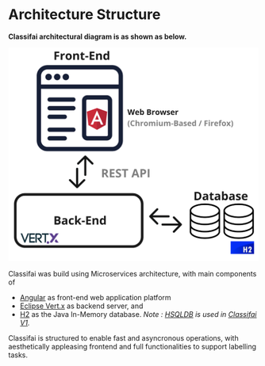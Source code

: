 # Architecture Structure

**Classifai architectural diagram is as shown as below.** 

![](../.gitbook/assets/architecturalstructure.png)



Classifai was build using Microservices architecture, with main components of 

* [Angular](https://angular.io/) as front-end web application platform
* [Eclipse Vert.x](https://vertx.io/) as backend server, and
* [H2](https://www.h2database.com/) as the Java In-Memory database. _Note :_ [_HSQLDB_](http://hsqldb.org/) _is used in_ [_Classifai V1_](https://docs.classifai.ai/development/architecture)_._

Classifai is structured to enable fast and asyncronous operations, with aesthetically appleasing frontend and full functionalities to support labelling tasks.

